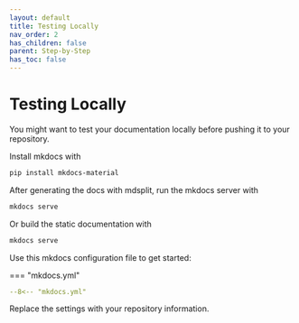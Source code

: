 ```yaml
---
layout: default
title: Testing Locally
nav_order: 2
has_children: false
parent: Step-by-Step
has_toc: false
---
```

# Testing Locally

You might want to test your documentation locally before pushing it to your repository.

Install mkdocs with

```bash
pip install mkdocs-material
```

After generating the docs with mdsplit, run the mkdocs server with

```bash
mkdocs serve
```

Or build the static documentation with

```bash
mkdocs serve
```

Use this mkdocs configuration file to get started:

=== "mkdocs.yml"

```yaml hl_lines="1 2 3 4 6 30"
--8<-- "mkdocs.yml"
```

Replace the settings with your repository information.



<!-- Generated with mdsplit: https://github.com/alandefreitas/mdsplit -->
